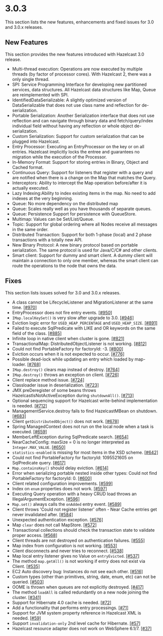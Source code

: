 

# 3.0.3

This section lists the new features, enhancements and fixed issues for 3.0 and 3.0.x releases.

## New Features

This section provides the new features introduced with Hazelcast 3.0 release.

- Multi-thread execution: Operations are now executed by multiple threads (by factor of processor cores). With Hazelcast 2, there was a only single thread.
- SPI: Service Programming Interface for developing new partitioned services, data structures. All Hazelcast data structures like Map, Queue are reimplemented with SPI.
- IdentifiedDataSerializable: A slightly optimized version of DataSerializable that does not use class name and reflection for de-serialization.
- Portable Serialization: Another Serialization interface that does not use reflection and can navigate through binary data and fetch/query/index individual field without having any reflection or whole object de-serialization.
- Custom Serialization: Support for custom serialization that can be plugged into Hazelcast.
- Entry Processor: Executing an EntryProcessor on the key or on all entries. Hazelcast implicitly locks the entree and guarantees no migration while the execution of the Processor.
- In-Memory Format: Support for storing entries in Binary, Object and Cached format.
- Continuous Query: Support for listeners that register with a query and are notified when there is a change on the Map that matches the Query.
- Interceptors: Ability to intercept the Map operation before/after it is actually executed.
- Lazy Indexing:Ability to index existing items in the map. No need to add indexes at the very beginning.
- Queue: No more dependency on the distributed map
- Queue: Scales really well as you have thousands of separate queues.
- Queue: Persistence Support for persistence with QueueStore.
- Multimap: Values can be Set/List/Queue.
- Topic: Support for global ordering where all Nodes receive all messages in the same order.
- Distributed Transaction: Support for both 1-phase (local) and 2 phase transactions with a totally new API.
- New Binary Protocol: A new binary protocol based on portable serialization. The same protocol is used for Java/C/C# and other clients.
- Smart client: Support for dummy and smart client. A dummy client will maintain a connection to only one member, whereas the smart client can route the operations to the node that owns the data.

## Fixes

This section lists issues solved for 3.0 and 3.0.x releases.

- A class cannot be LifecycleListener and MigrationListener at the same time. [[#970]](https://github.com/hazelcast/hazelcast/issues/970)
- EntryProcessor does not fire entry events. [[#950]](https://github.com/hazelcast/hazelcast/issues/950)
- `IMap.localKeySet()` is very slow after upgrade to 3.0. [[#946]](https://github.com/hazelcast/hazelcast/issues/946)
- Eviction logic error for `USED_HEAP_PERCENTAGE` and `USED_HEAP_SIZE`. [[#891]](https://github.com/hazelcast/hazelcast/issues/891)
- Failed to execute SqlPredicate with LIKE and OR keywords on the same field of the class. [[#885]](https://github.com/hazelcast/hazelcast/issues/885)
- Infinite loop in native client when cluster is gone. [[#821]](https://github.com/hazelcast/hazelcast/issues/821)
- TransactionalMap: DistributedObjectListener is not working. [[#812]](https://github.com/hazelcast/hazelcast/issues/812)
- Could not find PortableFactory for factoryId: -3. [[#800]](https://github.com/hazelcast/hazelcast/issues/800)
- Eviction occurs when it is not expected to occur. [[#776]](https://github.com/hazelcast/hazelcast/issues/776)
- Possible dead-lock while updating an entry which loaded by map-loader. [[#768]](https://github.com/hazelcast/hazelcast/issues/768)
- `IMap.destroy()` clears map instead of destroy. [[#764]](https://github.com/hazelcast/hazelcast/issues/764)
- `IMap.destroy()` throws an exception on client. [[#726]](https://github.com/hazelcast/hazelcast/issues/726)
- Client replace method issue. [[#724]](https://github.com/hazelcast/hazelcast/issues/724)
- Classloader issue in deserialization. [[#723]](https://github.com/hazelcast/hazelcast/issues/723)
- JMX preDeregister of some beans throws HazelcastIsNotActiveException during `shutdownAll()`. [[#713]](https://github.com/hazelcast/hazelcast/issues/713)
- Optional sequencing support for Hazelcast write-behind implementation is needed. [[#712]](https://github.com/hazelcast/hazelcast/issues/712)
- ManagementService.destroy fails to find HazelcastMBean on shutdown. [[#683]](https://github.com/hazelcast/hazelcast/issues/683)
- Client `getDistributedObject()` does not work. [[#678]](https://github.com/hazelcast/hazelcast/issues/678)
- Spring ManagedContext does not run on the local node when a task is executed. [[#659]](https://github.com/hazelcast/hazelcast/issues/659)
- MemberLeftException during SqlPredicate search. [[#654]](https://github.com/hazelcast/hazelcast/issues/654)
- NearCacheConfig: maxSize = 0 is no longer interpreted as `Integer.MAX_VALUE`. [[#650]](https://github.com/hazelcast/hazelcast/issues/650)
- `statistics-enabled` is missing for most items in the XSD scheme. [[#642]](https://github.com/hazelcast/hazelcast/issues/642)
- Could not find PortableFactory for factoryId: 1095521605 on SqlPredicate query. [[#617]](https://github.com/hazelcast/hazelcast/issues/617)
- `Map.containsKey()` should delay eviction. [[#614]](https://github.com/hazelcast/hazelcast/issues/614)
- Error when serializing portable nested inside other types: Could not find PortableFactory for factoryId: 0. [[#600]](https://github.com/hazelcast/hazelcast/issues/600)
- Client related configuration improvements. [[#599]](https://github.com/hazelcast/hazelcast/issues/599)
- Index on `enum` properties does not work. [[#597]](https://github.com/hazelcast/hazelcast/issues/597)
- Executing Query operation with a heavy CRUD load throws an IllegalArgumentException. [[#596]](https://github.com/hazelcast/hazelcast/issues/596)
- `Map.set()` always calls the `onAdded` entry event. [[#589]](https://github.com/hazelcast/hazelcast/issues/589)
- Client throws 'Could not register listener' often - Near Cache entries get never invalidated after. [[#584]](https://github.com/hazelcast/hazelcast/issues/584)
- Unexpected authentication exception. [[#576]](https://github.com/hazelcast/hazelcast/issues/576)
- Map `clear` does not call MapStore. [[#572]](https://github.com/hazelcast/hazelcast/issues/572)
- Transactional collections should check the transaction state to validate proper access. [[#568]](https://github.com/hazelcast/hazelcast/issues/568)
- Client threads are not destroyed on authentication failures. [[#555]](https://github.com/hazelcast/hazelcast/issues/555)
- Map index from configuration is not working. [[#553]](https://github.com/hazelcast/hazelcast/issues/553)
- Client disconnects and never tries to reconnect. [[#538]](https://github.com/hazelcast/hazelcast/issues/538)
- Map local entry listener gives no Value on `entryEvicted`. [[#537]](https://github.com/hazelcast/hazelcast/issues/537)
- The method `map.getAll()` is not working if entry does not exist via Client. [[#535]](https://github.com/hazelcast/hazelcast/issues/535)
- EC2 Auto discovery bug: Instances do not see each other. [[#516]](https://github.com/hazelcast/hazelcast/issues/516)
- Custom types (other than primitives, string, date, enum, etc) can not be queried. [[#503]](https://github.com/hazelcast/hazelcast/issues/503)
- OOME is thrown when queues are not explicitly destroyed. [[#417]](https://github.com/hazelcast/hazelcast/issues/417)
- The method `loadAll` is called redundantly on a new node joining the cluster. [[#341]](https://github.com/hazelcast/hazelcast/issues/341)
- Support for Hibernate 4.0 cache is needed. [[#72]](https://github.com/hazelcast/hazelcast/issues/72)
- Add a functionality that performs entry processings. [[#71]](https://github.com/hazelcast/hazelcast/issues/71)
- Support for JVM system property reference in Hazelcast XML is needed. [[#59]](https://github.com/hazelcast/hazelcast/issues/59)
- Support `invalidation-only` 2nd level cache for Hibernate. [[#57]](https://github.com/hazelcast/hazelcast/issues/57)
- Hazelcast resource adapter does not work on WebSphere 6.1/7. [[#37]](https://github.com/hazelcast/hazelcast/issues/37)



